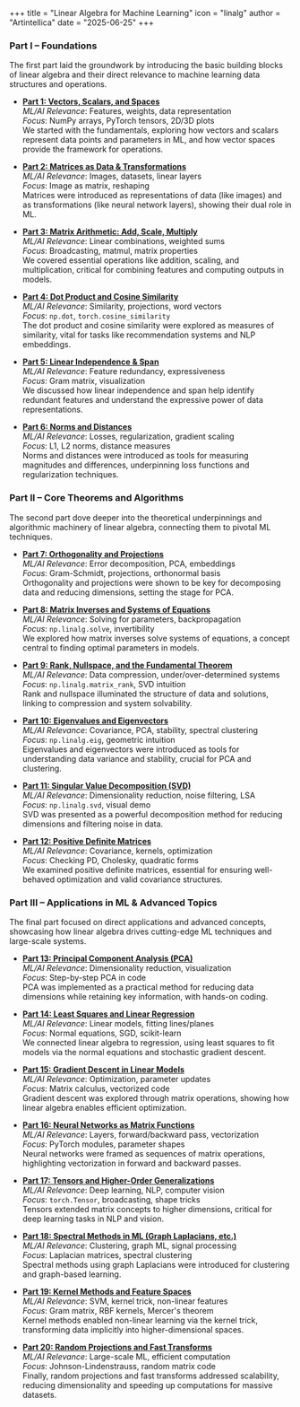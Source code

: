+++
title = "Linear Algebra for Machine Learning"
icon = "linalg"
author = "Artintellica"
date = "2025-06-25"
+++

### Part I – Foundations

The first part laid the groundwork by introducing the basic building blocks of
linear algebra and their direct relevance to machine learning data structures
and operations.

- **[Part 1: Vectors, Scalars, and Spaces](/blog/0020-linalg-01-vectors-scalers-spaces.md)**  
  _ML/AI
  Relevance_: Features, weights, data representation  
  _Focus_: NumPy arrays, PyTorch tensors, 2D/3D plots  
  We started with the fundamentals, exploring how vectors and scalars represent
  data points and parameters in ML, and how vector spaces provide the framework
  for operations.

- **[Part 2: Matrices as Data & Transformations](/blog/0021-linalg-02-matrices-and-transformations.md)**  
  _ML/AI
  Relevance_: Images, datasets, linear layers  
  _Focus_: Image as matrix, reshaping  
  Matrices were introduced as representations of data (like images) and as
  transformations (like neural network layers), showing their dual role in ML.

- **[Part 3: Matrix Arithmetic: Add, Scale, Multiply](/blog/0022-linalg-03-matrix-arithmetic.md)**  
  _ML/AI
  Relevance_: Linear combinations, weighted sums  
  _Focus_: Broadcasting, matmul, matrix properties  
  We covered essential operations like addition, scaling, and multiplication,
  critical for combining features and computing outputs in models.

- **[Part 4: Dot Product and Cosine Similarity](/blog/0023-linalg-04-dot-product.md)**  
  _ML/AI
  Relevance_: Similarity, projections, word vectors  
  _Focus_: `np.dot`, `torch.cosine_similarity`  
  The dot product and cosine similarity were explored as measures of similarity,
  vital for tasks like recommendation systems and NLP embeddings.

- **[Part 5: Linear Independence & Span](/blog/0024-linalg-05-linear-independence.md)**  
  _ML/AI
  Relevance_: Feature redundancy, expressiveness  
  _Focus_: Gram matrix, visualization  
  We discussed how linear independence and span help identify redundant features
  and understand the expressive power of data representations.

- **[Part 6: Norms and Distances](/blog/0025-linalg-06-norms.md)**  
  _ML/AI Relevance_: Losses, regularization, gradient scaling  
  _Focus_: L1, L2 norms, distance measures  
  Norms and distances were introduced as tools for measuring magnitudes and
  differences, underpinning loss functions and regularization techniques.

### Part II – Core Theorems and Algorithms

The second part dove deeper into the theoretical underpinnings and algorithmic
machinery of linear algebra, connecting them to pivotal ML techniques.

- **[Part 7: Orthogonality and Projections](/blog/0026-linalg-07-orthogonality.md)**  
  _ML/AI
  Relevance_: Error decomposition, PCA, embeddings  
  _Focus_: Gram-Schmidt, projections, orthonormal basis  
  Orthogonality and projections were shown to be key for decomposing data and
  reducing dimensions, setting the stage for PCA.

- **[Part 8: Matrix Inverses and Systems of Equations](/blog/0027-linalg-08-matrix-inverses.md)**  
  _ML/AI
  Relevance_: Solving for parameters, backpropagation  
  _Focus_: `np.linalg.solve`, invertibility  
  We explored how matrix inverses solve systems of equations, a concept central
  to finding optimal parameters in models.

- **[Part 9: Rank, Nullspace, and the Fundamental Theorem](/blog/0028-linalg-09-rank.md)**  
  _ML/AI
  Relevance_: Data compression, under/over-determined systems  
  _Focus_: `np.linalg.matrix_rank`, SVD intuition  
  Rank and nullspace illuminated the structure of data and solutions, linking to
  compression and system solvability.

- **[Part 10: Eigenvalues and Eigenvectors](/blog/0029-linalg-10-eigen.md)**  
  _ML/AI Relevance_: Covariance, PCA, stability, spectral clustering  
  _Focus_: `np.linalg.eig`, geometric intuition  
  Eigenvalues and eigenvectors were introduced as tools for understanding data
  variance and stability, crucial for PCA and clustering.

- **[Part 11: Singular Value Decomposition (SVD)](/blog/0030-linalg-11-svd.md)**  
  _ML/AI
  Relevance_: Dimensionality reduction, noise filtering, LSA  
  _Focus_: `np.linalg.svd`, visual demo  
  SVD was presented as a powerful decomposition method for reducing dimensions
  and filtering noise in data.

- **[Part 12: Positive Definite Matrices](/blog/0031-linalg-12-pos-def.md)**  
  _ML/AI Relevance_: Covariance, kernels, optimization  
  _Focus_: Checking PD, Cholesky, quadratic forms  
  We examined positive definite matrices, essential for ensuring well-behaved
  optimization and valid covariance structures.

### Part III – Applications in ML & Advanced Topics

The final part focused on direct applications and advanced concepts, showcasing
how linear algebra drives cutting-edge ML techniques and large-scale systems.

- **[Part 13: Principal Component Analysis (PCA)](/blog/0032-linalg-13-pca.md)**  
  _ML/AI
  Relevance_: Dimensionality reduction, visualization  
  _Focus_: Step-by-step PCA in code  
  PCA was implemented as a practical method for reducing data dimensions while
  retaining key information, with hands-on coding.

- **[Part 14: Least Squares and Linear Regression](/blog/0033-linalg-14-least-squares.md)**  
  _ML/AI
  Relevance_: Linear models, fitting lines/planes  
  _Focus_: Normal equations, SGD, scikit-learn  
  We connected linear algebra to regression, using least squares to fit models
  via the normal equations and stochastic gradient descent.

- **[Part 15: Gradient Descent in Linear Models](/blog/0034-linalg-15-gradient-descent.md)**  
  _ML/AI
  Relevance_: Optimization, parameter updates  
  _Focus_: Matrix calculus, vectorized code  
  Gradient descent was explored through matrix operations, showing how linear
  algebra enables efficient optimization.

- **[Part 16: Neural Networks as Matrix Functions](/blog/0035-linalg-16-neural-networks.md)**  
  _ML/AI
  Relevance_: Layers, forward/backward pass, vectorization  
  _Focus_: PyTorch modules, parameter shapes  
  Neural networks were framed as sequences of matrix operations, highlighting
  vectorization in forward and backward passes.

- **[Part 17: Tensors and Higher-Order Generalizations](/blog/0036-linalg-17-tensors.md)**  
  _ML/AI
  Relevance_: Deep learning, NLP, computer vision  
  _Focus_: `torch.Tensor`, broadcasting, shape tricks  
  Tensors extended matrix concepts to higher dimensions, critical for deep
  learning tasks in NLP and vision.

- **[Part 18: Spectral Methods in ML (Graph Laplacians, etc.)](/blog/0037-linalg-18-spectral.md)**  
  _ML/AI
  Relevance_: Clustering, graph ML, signal processing  
  _Focus_: Laplacian matrices, spectral clustering  
  Spectral methods using graph Laplacians were introduced for clustering and
  graph-based learning.

- **[Part 19: Kernel Methods and Feature Spaces](/blog/0038-linalg-19-kernel.md)**  
  _ML/AI
  Relevance_: SVM, kernel trick, non-linear features  
  _Focus_: Gram matrix, RBF kernels, Mercer's theorem  
  Kernel methods enabled non-linear learning via the kernel trick, transforming
  data implicitly into higher-dimensional spaces.

- **[Part 20: Random Projections and Fast Transforms](/blog/0039-linalg-20-random.md)**  
  _ML/AI
  Relevance_: Large-scale ML, efficient computation  
  _Focus_: Johnson-Lindenstrauss, random matrix code  
  Finally, random projections and fast transforms addressed scalability,
  reducing dimensionality and speeding up computations for massive datasets.
